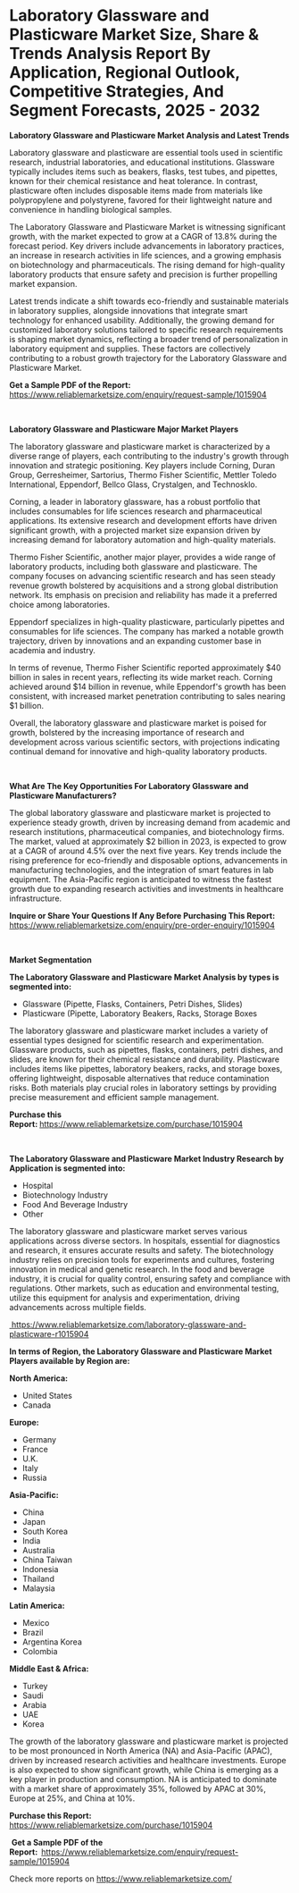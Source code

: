 <p><h1>Laboratory Glassware and Plasticware Market Size, Share & Trends Analysis Report By Application, Regional Outlook, Competitive Strategies, And Segment Forecasts, 2025 - 2032</h1></p><p><strong>Laboratory Glassware and Plasticware Market Analysis and Latest Trends</strong></p>
<p><p>Laboratory glassware and plasticware are essential tools used in scientific research, industrial laboratories, and educational institutions. Glassware typically includes items such as beakers, flasks, test tubes, and pipettes, known for their chemical resistance and heat tolerance. In contrast, plasticware often includes disposable items made from materials like polypropylene and polystyrene, favored for their lightweight nature and convenience in handling biological samples.</p><p>The Laboratory Glassware and Plasticware Market is witnessing significant growth, with the market expected to grow at a CAGR of 13.8% during the forecast period. Key drivers include advancements in laboratory practices, an increase in research activities in life sciences, and a growing emphasis on biotechnology and pharmaceuticals. The rising demand for high-quality laboratory products that ensure safety and precision is further propelling market expansion.</p><p>Latest trends indicate a shift towards eco-friendly and sustainable materials in laboratory supplies, alongside innovations that integrate smart technology for enhanced usability. Additionally, the growing demand for customized laboratory solutions tailored to specific research requirements is shaping market dynamics, reflecting a broader trend of personalization in laboratory equipment and supplies. These factors are collectively contributing to a robust growth trajectory for the Laboratory Glassware and Plasticware Market.</p></p>
<p><strong>Get a Sample PDF of the Report:&nbsp;</strong> <a href="https://www.reliablemarketsize.com/enquiry/request-sample/1015904?utm_campaign=2442&utm_medium=2&utm_source=Github&utm_content=ia&utm_term=02042025&utm_id=laboratory-glassware-and-plasticware">https://www.reliablemarketsize.com/enquiry/request-sample/1015904</a></p>
<p>&nbsp;</p>
<p><strong>Laboratory Glassware and Plasticware Major Market Players</strong></p>
<p><p>The laboratory glassware and plasticware market is characterized by a diverse range of players, each contributing to the industry's growth through innovation and strategic positioning. Key players include Corning, Duran Group, Gerresheimer, Sartorius, Thermo Fisher Scientific, Mettler Toledo International, Eppendorf, Bellco Glass, Crystalgen, and Technosklo.</p><p>Corning, a leader in laboratory glassware, has a robust portfolio that includes consumables for life sciences research and pharmaceutical applications. Its extensive research and development efforts have driven significant growth, with a projected market size expansion driven by increasing demand for laboratory automation and high-quality materials. </p><p>Thermo Fisher Scientific, another major player, provides a wide range of laboratory products, including both glassware and plasticware. The company focuses on advancing scientific research and has seen steady revenue growth bolstered by acquisitions and a strong global distribution network. Its emphasis on precision and reliability has made it a preferred choice among laboratories.</p><p>Eppendorf specializes in high-quality plasticware, particularly pipettes and consumables for life sciences. The company has marked a notable growth trajectory, driven by innovations and an expanding customer base in academia and industry.</p><p>In terms of revenue, Thermo Fisher Scientific reported approximately $40 billion in sales in recent years, reflecting its wide market reach. Corning achieved around $14 billion in revenue, while Eppendorf's growth has been consistent, with increased market penetration contributing to sales nearing $1 billion. </p><p>Overall, the laboratory glassware and plasticware market is poised for growth, bolstered by the increasing importance of research and development across various scientific sectors, with projections indicating continual demand for innovative and high-quality laboratory products.</p></p>
<p>&nbsp;</p>
<p><strong>What Are The Key Opportunities For Laboratory Glassware and Plasticware Manufacturers?</strong></p>
<p><p>The global laboratory glassware and plasticware market is projected to experience steady growth, driven by increasing demand from academic and research institutions, pharmaceutical companies, and biotechnology firms. The market, valued at approximately $2 billion in 2023, is expected to grow at a CAGR of around 4.5% over the next five years. Key trends include the rising preference for eco-friendly and disposable options, advancements in manufacturing technologies, and the integration of smart features in lab equipment. The Asia-Pacific region is anticipated to witness the fastest growth due to expanding research activities and investments in healthcare infrastructure.</p></p>
<p><strong>Inquire or Share Your Questions If Any Before Purchasing This Report:</strong> <a href="https://www.reliablemarketsize.com/enquiry/pre-order-enquiry/1015904?utm_campaign=2442&utm_medium=2&utm_source=Github&utm_content=ia&utm_term=02042025&utm_id=laboratory-glassware-and-plasticware">https://www.reliablemarketsize.com/enquiry/pre-order-enquiry/1015904</a></p>
<p>&nbsp;</p>
<p><strong>Market Segmentation</strong></p>
<p><strong>The Laboratory Glassware and Plasticware Market Analysis by types is segmented into:</strong></p>
<p><ul><li>Glassware (Pipette, Flasks, Containers, Petri Dishes, Slides)</li><li>Plasticware (Pipette, Laboratory Beakers, Racks, Storage Boxes</li></ul></p>
<p><p>The laboratory glassware and plasticware market includes a variety of essential types designed for scientific research and experimentation. Glassware products, such as pipettes, flasks, containers, petri dishes, and slides, are known for their chemical resistance and durability. Plasticware includes items like pipettes, laboratory beakers, racks, and storage boxes, offering lightweight, disposable alternatives that reduce contamination risks. Both materials play crucial roles in laboratory settings by providing precise measurement and efficient sample management.</p></p>
<p><strong>Purchase this Report:&nbsp;</strong><a href="https://www.reliablemarketsize.com/purchase/1015904?utm_campaign=2442&utm_medium=2&utm_source=Github&utm_content=ia&utm_term=02042025&utm_id=laboratory-glassware-and-plasticware">https://www.reliablemarketsize.com/purchase/1015904</a></p>
<p>&nbsp;</p>
<p><strong>The Laboratory Glassware and Plasticware Market Industry Research by Application is segmented into:</strong></p>
<p><ul><li>Hospital</li><li>Biotechnology Industry</li><li>Food And Beverage Industry</li><li>Other</li></ul></p>
<p><p>The laboratory glassware and plasticware market serves various applications across diverse sectors. In hospitals, essential for diagnostics and research, it ensures accurate results and safety. The biotechnology industry relies on precision tools for experiments and cultures, fostering innovation in medical and genetic research. In the food and beverage industry, it is crucial for quality control, ensuring safety and compliance with regulations. Other markets, such as education and environmental testing, utilize this equipment for analysis and experimentation, driving advancements across multiple fields.</p></p>
<p><a href="https://www.reliablemarketsize.com/laboratory-glassware-and-plasticware-r1015904?utm_campaign=2442&utm_medium=2&utm_source=Github&utm_content=ia&utm_term=02042025&utm_id=laboratory-glassware-and-plasticware">&nbsp;https://www.reliablemarketsize.com/laboratory-glassware-and-plasticware-r1015904</a></p>
<p><strong>In terms of Region, the Laboratory Glassware and Plasticware Market Players available by Region are:</strong></p>
<p>
    <p> <strong> North America: </strong>
        <ul>
            <li>United States</li>
            <li>Canada</li>
        </ul>
        </p> 
    <p> <strong> Europe: </strong>
        <ul>
            <li>Germany</li>
            <li>France</li>
            <li>U.K.</li>
            <li>Italy</li>
            <li>Russia</li>
        </ul>
        </p> 
    <p> <strong> Asia-Pacific: </strong>
        <ul>
            <li>China</li>
            <li>Japan</li>
            <li>South Korea</li>
            <li>India</li>
            <li>Australia</li>
            <li>China Taiwan</li>
            <li>Indonesia</li>
            <li>Thailand</li>
            <li>Malaysia</li>
        </ul>
        </p> 
    <p> <strong> Latin America: </strong>
        <ul>
            <li>Mexico</li>
            <li>Brazil</li>
            <li>Argentina Korea</li>
            <li>Colombia</li>
        </ul>
        </p> 
    <p> <strong> Middle East & Africa: </strong>
        <ul>
            <li>Turkey</li>
            <li>Saudi</li>
            <li>Arabia</li>
            <li>UAE</li>
            <li>Korea</li>
        </ul>
    </p>
    </p>
<p><p>The growth of the laboratory glassware and plasticware market is projected to be most pronounced in North America (NA) and Asia-Pacific (APAC), driven by increased research activities and healthcare investments. Europe is also expected to show significant growth, while China is emerging as a key player in production and consumption. NA is anticipated to dominate with a market share of approximately 35%, followed by APAC at 30%, Europe at 25%, and China at 10%.</p></p>
<p><strong>Purchase this Report: </strong><a href="https://www.reliablemarketsize.com/purchase/1015904?utm_campaign=2442&utm_medium=2&utm_source=Github&utm_content=ia&utm_term=02042025&utm_id=laboratory-glassware-and-plasticware">https://www.reliablemarketsize.com/purchase/1015904</a></p>
<p>&nbsp;<strong>Get a Sample PDF of the Report:&nbsp;&nbsp;</strong><a href="https://www.reliablemarketsize.com/enquiry/request-sample/1015904?utm_campaign=2442&utm_medium=2&utm_source=Github&utm_content=ia&utm_term=02042025&utm_id=laboratory-glassware-and-plasticware">https://www.reliablemarketsize.com/enquiry/request-sample/1015904</a></p>
<p><strong></strong></p>
<p>Check more reports on <a href="https://www.reliablemarketsize.com/?utm_campaign=2442&utm_medium=2&utm_source=Github&utm_content=ia&utm_term=02042025&utm_id=laboratory-glassware-and-plasticware">https://www.reliablemarketsize.com/</a></p>